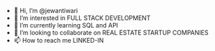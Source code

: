 - 👋 Hi, I’m @jewantiwari
- 👀 I’m interested in FULL STACK DEVELOPMENT
- 🌱 I’m currently learning SQL and API
- 💞️ I’m looking to collaborate on REAL ESTATE STARTUP COMPANIES
- 📫 How to reach me LINKED-IN

<!---
jewantiwari/jewantiwari is a ✨ special ✨ repository because its `README.md` (this file) appears on your GitHub profile.
You can click the Preview link to take a look at your changes.
--->
